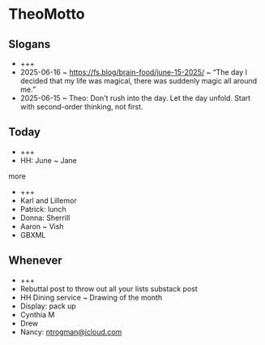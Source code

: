 # TheoMotto

## Slogans

* +++
* 2025-06-16 ~ <https://fs.blog/brain-food/june-15-2025/> ~ “The day I decided that my life was magical, there was suddenly magic all around me.”
* 2025-06-15 ~ Theo: Don't rush into the day. Let the day unfold. Start with second-order thinking, not first.

## Today

* +++
* HH: June ~ Jane

more

* +++
* Karl and Lillemor
* Patrick: lunch
* Donna: Sherrill
* Aaron ~ Vish
* GBXML

## Whenever

* +++
* Rebuttal post to throw out all your lists substack post
* HH Dining service ~ Drawing of the month
* Display: pack up
* Cynthia M
* Drew
* Nancy: <ntrogman@icloud.com>

